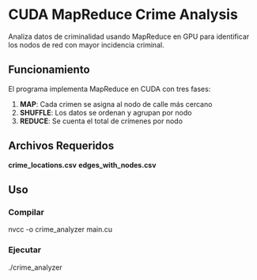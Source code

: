 # CUDA MapReduce Crime Analysis

Analiza datos de criminalidad usando MapReduce en GPU para identificar los nodos de red con mayor incidencia criminal.

## Funcionamiento

El programa implementa MapReduce en CUDA con tres fases:

1. **MAP**: Cada crimen se asigna al nodo de calle más cercano
2. **SHUFFLE**: Los datos se ordenan y agrupan por nodo  
3. **REDUCE**: Se cuenta el total de crímenes por nodo

## Archivos Requeridos

**crime_locations.csv**
**edges_with_nodes.csv**
## Uso

### Compilar
nvcc -o crime_analyzer main.cu

### Ejecutar
./crime_analyzer
